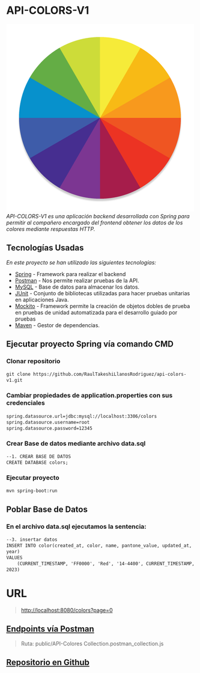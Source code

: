 # API-COLORS-V1
![Alt text](image.png)
_API-COLORS-V1 es una aplicación backend desarrollada con Spring para permitir al compañero encargado del frontend obtener los datos de los colores mediante respuestas HTTP._

<!-- ``` -->
## Tecnologías Usadas
_En este proyecto se han utilizado las siguientes tecnologías:_

* [Spring](https://spring.io/) - Framework para realizar el backend
* [Postman](https://www.postman.com/) - Nos permite realizar pruebas de la API.
* [MySQL](https://www.mysql.com/) - Base de datos para almacenar los datos.
* [JUnit](https://junit.org/junit5/) - Conjunto de bibliotecas utilizadas para hacer pruebas unitarias en aplicaciones Java.
* [Mockito](https://site.mockito.org/) - Framework permite la creación de objetos dobles de prueba en pruebas de unidad automatizada para el desarrollo guiado por pruebas
* [Maven](https://nodejs.org/) - Gestor de dependencias.

<!-- ``` -->
## Ejecutar proyecto Spring vía comando CMD
### Clonar repositorio
```shell
git clone https://github.com/RaulTakeshiLlanosRodriguez/api-colors-v1.git
```
### Cambiar propiedades de application.properties con sus credenciales
```shell
spring.datasource.url=jdbc:mysql://localhost:3306/colors
spring.datasource.username=root
spring.datasource.password=12345
```
### Crear Base de datos mediante archivo data.sql
```shell
--1. CREAR BASE DE DATOS
CREATE DATABASE colors;
```
### Ejecutar proyecto
```shell
mvn spring-boot:run
```
## Poblar Base de Datos
### En el archivo data.sql ejecutamos la sentencia:
```shell
--3. insertar datos
INSERT INTO color(created_at, color, name, pantone_value, updated_at, year)
VALUES
    (CURRENT_TIMESTAMP, 'FF0000', 'Red', '14-4400', CURRENT_TIMESTAMP, 2023)
```
# URL
> [http://localhost:8080/colors?page=0](http://localhost:8080/colors?page=0)

## [Endpoints vía Postman](public/API-Colores%20Collection.postman_collection.json)
> Ruta: public/API-Colores Collection.postman_collection.js

## [Repositorio en Github](https://github.com/MeloDev2111/API-Colores)



